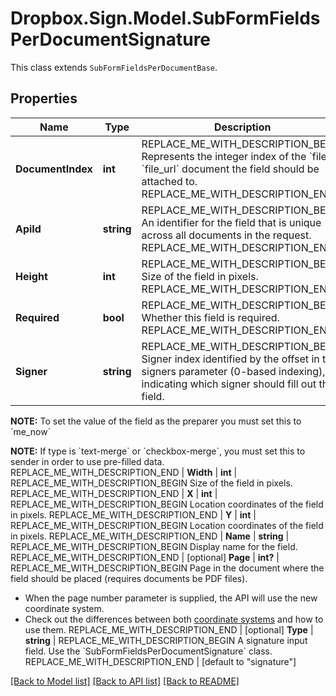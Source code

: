 # Dropbox.Sign.Model.SubFormFieldsPerDocumentSignature
This class extends `SubFormFieldsPerDocumentBase`.

## Properties

Name | Type | Description | Notes
------------ | ------------- | ------------- | -------------
**DocumentIndex** | **int** | REPLACE_ME_WITH_DESCRIPTION_BEGIN Represents the integer index of the &#x60;file&#x60; or &#x60;file_url&#x60; document the field should be attached to. REPLACE_ME_WITH_DESCRIPTION_END | 
**ApiId** | **string** | REPLACE_ME_WITH_DESCRIPTION_BEGIN An identifier for the field that is unique across all documents in the request. REPLACE_ME_WITH_DESCRIPTION_END | 
**Height** | **int** | REPLACE_ME_WITH_DESCRIPTION_BEGIN Size of the field in pixels. REPLACE_ME_WITH_DESCRIPTION_END | 
**Required** | **bool** | REPLACE_ME_WITH_DESCRIPTION_BEGIN Whether this field is required. REPLACE_ME_WITH_DESCRIPTION_END | 
**Signer** | **string** | REPLACE_ME_WITH_DESCRIPTION_BEGIN Signer index identified by the offset in the signers parameter (0-based indexing), indicating which signer should fill out the field.

**NOTE:** To set the value of the field as the preparer you must set this to &#x60;me_now&#x60;

**NOTE:** If type is &#x60;text-merge&#x60; or &#x60;checkbox-merge&#x60;, you must set this to sender in order to use pre-filled data. REPLACE_ME_WITH_DESCRIPTION_END | 
**Width** | **int** | REPLACE_ME_WITH_DESCRIPTION_BEGIN Size of the field in pixels. REPLACE_ME_WITH_DESCRIPTION_END | 
**X** | **int** | REPLACE_ME_WITH_DESCRIPTION_BEGIN Location coordinates of the field in pixels. REPLACE_ME_WITH_DESCRIPTION_END | 
**Y** | **int** | REPLACE_ME_WITH_DESCRIPTION_BEGIN Location coordinates of the field in pixels. REPLACE_ME_WITH_DESCRIPTION_END | 
**Name** | **string** | REPLACE_ME_WITH_DESCRIPTION_BEGIN Display name for the field. REPLACE_ME_WITH_DESCRIPTION_END | [optional] 
**Page** | **int?** | REPLACE_ME_WITH_DESCRIPTION_BEGIN Page in the document where the field should be placed (requires documents be PDF files).

- When the page number parameter is supplied, the API will use the new coordinate system.
- Check out the differences between both [coordinate systems](https://faq.hellosign.com/hc/en-us/articles/217115577) and how to use them. REPLACE_ME_WITH_DESCRIPTION_END | [optional] 
**Type** | **string** | REPLACE_ME_WITH_DESCRIPTION_BEGIN A signature input field. Use the &#x60;SubFormFieldsPerDocumentSignature&#x60; class. REPLACE_ME_WITH_DESCRIPTION_END | [default to "signature"]

[[Back to Model list]](../README.md#documentation-for-models) [[Back to API list]](../README.md#documentation-for-api-endpoints) [[Back to README]](../README.md)

